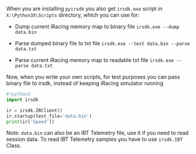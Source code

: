When you are installing `pyirsdk` you also get `irsdk.exe` script in `X:\Python3X\Scripts` directory, which you can use for:

- Dump current iRacing memory map to binary file
	`irsdk.exe --dump data.bin`

- Parse dumped binary file to txt file
	`irsdk.exe --test data.bin --parse data.txt`

- Parse current iRacing memory map to readable txt file
	`irsdk.exe --parse data.txt`

Now, when you write your own scripts, for test purposes you can pass binary file to irsdk, instead of keeping iRacing simulator running

```python
#!python3
import irsdk

ir = irsdk.IRClient()
ir.startup(test_file='data.bin')
print(ir['Speed'])
```

Note: `data.bin` can also be an IBT Telemetry file, use it if you need to read session data. To read IBT Telemetry samples you have to use `irsdk.IBT` Class.
